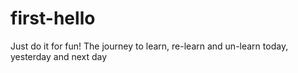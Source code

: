 # first-hello
Just do it for fun! The journey to learn, re-learn and un-learn
today, yesterday and next day

